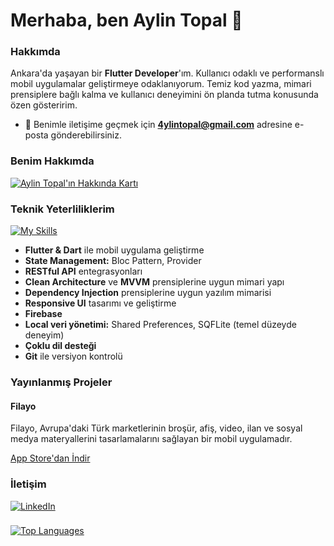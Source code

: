 # Merhaba, ben Aylin Topal 👋

### Hakkımda

Ankara'da yaşayan bir **Flutter Developer**'ım. Kullanıcı odaklı ve performanslı mobil uygulamalar geliştirmeye odaklanıyorum. Temiz kod yazma, mimari prensiplere bağlı kalma ve kullanıcı deneyimini ön planda tutma konusunda özen gösteririm.

-   💬 Benimle iletişime geçmek için **4ylintopal@gmail.com** adresine e-posta gönderebilirsiniz.

### Benim Hakkımda

[![Aylin Topal'ın Hakkında Kartı](https://github-profile-summary-cards.vercel.app/api/cards/profile-details?username=aylintopal&theme=monokai)](https://github.com/vn7n24fzkq/github-profile-summary-cards)

### Teknik Yeterliliklerim

[![My Skills](https://skillicons.dev/icons?i=flutter,dart,firebase,git)](https://skillicons.dev)

* **Flutter & Dart** ile mobil uygulama geliştirme
* **State Management:** Bloc Pattern, Provider
* **RESTful API** entegrasyonları
* **Clean Architecture** ve **MVVM** prensiplerine uygun mimari yapı
* **Dependency Injection** prensiplerine uygun yazılım mimarisi
* **Responsive UI** tasarımı ve geliştirme
* **Firebase**
* **Local veri yönetimi:** Shared Preferences, SQFLite (temel düzeyde deneyim)
* **Çoklu dil desteği**
* **Git** ile versiyon kontrolü

### Yayınlanmış Projeler

#### Filayo

Filayo, Avrupa'daki Türk marketlerinin broşür, afiş, video, ilan ve sosyal medya materyallerini tasarlamalarını sağlayan bir mobil uygulamadır.

[App Store'dan İndir](https://apps.apple.com/tr/app/filayo/id6742742794)

### İletişim

[![LinkedIn](https://img.shields.io/badge/LinkedIn-0077B5?style=for-the-badge&logo=linkedin&logoColor=white)](https://www.linkedin.com/in/aylin-topal-a0bbb6255)

###

[![Top Languages](https://github-readme-stats.vercel.app/api/top-langs/?username=aylintopal&layout=compact&theme=radical)](https://github.com/anuraghazra/github-readme-stats)  
